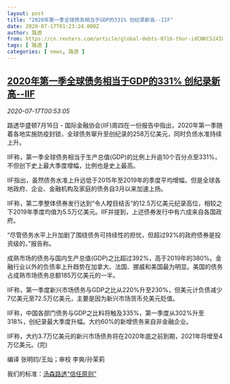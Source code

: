 ```yaml
---
layout: post
title: "2020年第一季全球债务相当于GDP的331% 创纪录新高--IIF"
date: 2020-07-17T01:23:24.000Z
author: 路透
from: https://cn.reuters.com/article/global-debts-0716-thur-idCNKCS24I038
tags: [ 路透 ]
categories: [ news, 路透 ]
---
```

<!--1594949004000-->
[2020年第一季全球债务相当于GDP的331% 创纪录新高--IIF](https://cn.reuters.com/article/global-debts-0716-thur-idCNKCS24I038)
------

<div>
<div><i>2020-07-17T00:53:05</i></div><div class="StandardArticleBody_body"><p>路透华盛顿7月16日 - 国际金融协会(IIF)周四在一份报告中指出，2020年第一季随着各地实施防疫封锁，全球债务窜升至创纪录的258万亿美元，同时负债水准持续上升。 </p><p>IIF称，第一季全球债务相当于生产总值(GDP)的比例上升逾10个百分点至331%，不但创下史上最大季度增幅，比例也是史上最高。 </p><p>IIF指出，虽然债务水准上升远低于2015年至2019年的季度平均增幅，但是全球各地政府、企业、金融机构及家庭的债务自3月以来加速上扬。 </p><p>IIF称，第二季整体债券发行达到“令人瞠目结舌”的12.5万亿美元纪录高位，相较之下2019年季度均值为5.5万亿美元。IIF并提到，上述债券发行中有六成来自各国政府。 </p><p>“尽管债务水平上升加剧了围绕债务可持续性的担忧，但超过92%的政府债券是投资级的，”报告称。 </p><p>成熟市场的债务与国内生产总值(GDP)之比超过392%，高于2019年的380%。金融行业以外的负债率上升趋势在加拿大、法国、挪威和美国最为明显。美国的债务占成熟市场债务总额185万亿美元的一半。 </p><p>IIF称，第一季度新兴市场债务与GDP之比从220%升至230%，但美元计负债减少7亿美元至72.5万亿美元，主要是因为新兴市场货币兑美元贬值。 </p><p>IIF称，中国各部门债务与GDP之比料将触及335%，第一季度从302%升至318%，创纪录最大季度升幅。大约60%的新增债务来自非金融企业。 </p><p>IIF称，大约3.7万亿美元的新兴市场债务将在2020年底之前到期，2021年将增至4万亿美元。(完) </p><div class="Attribution_container"><div class="Attribution_attribution"><p class="Attribution_content">编译 张明钧/王灿；审校 李爽/孙茉莉 </p></div></div><div class="StandardArticleBody_trustBadgeContainer"><span class="StandardArticleBody_trustBadgeTitle">我们的标准：</span><span class="trustBadgeUrl"><a href="https://www.thomsonreuters.cn/content/dam/openweb/documents/pdf/china/brochures/about-us-1.pdf">汤森路透“信任原则”</a></span></div></div>
</div>
